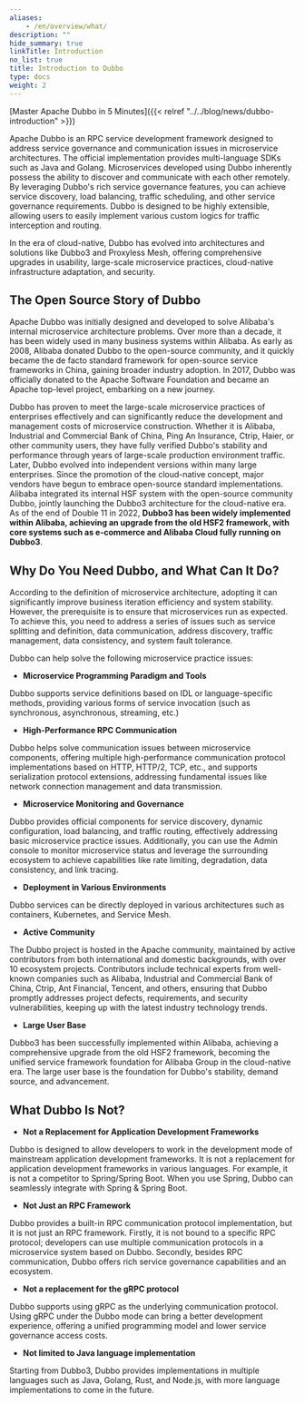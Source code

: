 ```yaml
---
aliases:
    - /en/overview/what/
description: ""
hide_summary: true
linkTitle: Introduction
no_list: true
title: Introduction to Dubbo
type: docs
weight: 2
---
```



[Master Apache Dubbo in 5 Minutes]({{< relref "../../blog/news/dubbo-introduction" >}})

Apache Dubbo is an RPC service development framework designed to address service governance and communication issues in microservice architectures. The official implementation provides multi-language SDKs such as Java and Golang. Microservices developed using Dubbo inherently possess the ability to discover and communicate with each other remotely. By leveraging Dubbo's rich service governance features, you can achieve service discovery, load balancing, traffic scheduling, and other service governance requirements. Dubbo is designed to be highly extensible, allowing users to easily implement various custom logics for traffic interception and routing.

In the era of cloud-native, Dubbo has evolved into architectures and solutions like Dubbo3 and Proxyless Mesh, offering comprehensive upgrades in usability, large-scale microservice practices, cloud-native infrastructure adaptation, and security.

## The Open Source Story of Dubbo

Apache Dubbo was initially designed and developed to solve Alibaba's internal microservice architecture problems. Over more than a decade, it has been widely used in many business systems within Alibaba. As early as 2008, Alibaba donated Dubbo to the open-source community, and it quickly became the de facto standard framework for open-source service frameworks in China, gaining broader industry adoption. In 2017, Dubbo was officially donated to the Apache Software Foundation and became an Apache top-level project, embarking on a new journey.

Dubbo has proven to meet the large-scale microservice practices of enterprises effectively and can significantly reduce the development and management costs of microservice construction. Whether it is Alibaba, Industrial and Commercial Bank of China, Ping An Insurance, Ctrip, Haier, or other community users, they have fully verified Dubbo's stability and performance through years of large-scale production environment traffic. Later, Dubbo evolved into independent versions within many large enterprises. Since the promotion of the cloud-native concept, major vendors have begun to embrace open-source standard implementations. Alibaba integrated its internal HSF system with the open-source community Dubbo, jointly launching the Dubbo3 architecture for the cloud-native era. As of the end of Double 11 in 2022, **Dubbo3 has been widely implemented within Alibaba, achieving an upgrade from the old HSF2 framework, with core systems such as e-commerce and Alibaba Cloud fully running on Dubbo3**.

## Why Do You Need Dubbo, and What Can It Do?

According to the definition of microservice architecture, adopting it can significantly improve business iteration efficiency and system stability. However, the prerequisite is to ensure that microservices run as expected. To achieve this, you need to address a series of issues such as service splitting and definition, data communication, address discovery, traffic management, data consistency, and system fault tolerance.

Dubbo can help solve the following microservice practice issues:

* **Microservice Programming Paradigm and Tools**

Dubbo supports service definitions based on IDL or language-specific methods, providing various forms of service invocation (such as synchronous, asynchronous, streaming, etc.)

* **High-Performance RPC Communication**

Dubbo helps solve communication issues between microservice components, offering multiple high-performance communication protocol implementations based on HTTP, HTTP/2, TCP, etc., and supports serialization protocol extensions, addressing fundamental issues like network connection management and data transmission.

* **Microservice Monitoring and Governance**

Dubbo provides official components for service discovery, dynamic configuration, load balancing, and traffic routing, effectively addressing basic microservice practice issues. Additionally, you can use the Admin console to monitor microservice status and leverage the surrounding ecosystem to achieve capabilities like rate limiting, degradation, data consistency, and link tracing.

* **Deployment in Various Environments**

Dubbo services can be directly deployed in various architectures such as containers, Kubernetes, and Service Mesh.

* **Active Community**

The Dubbo project is hosted in the Apache community, maintained by active contributors from both international and domestic backgrounds, with over 10 ecosystem projects. Contributors include technical experts from well-known companies such as Alibaba, Industrial and Commercial Bank of China, Ctrip, Ant Financial, Tencent, and others, ensuring that Dubbo promptly addresses project defects, requirements, and security vulnerabilities, keeping up with the latest industry technology trends.

* **Large User Base**

Dubbo3 has been successfully implemented within Alibaba, achieving a comprehensive upgrade from the old HSF2 framework, becoming the unified service framework foundation for Alibaba Group in the cloud-native era. The large user base is the foundation for Dubbo's stability, demand source, and advancement.

## What Dubbo Is Not?

* **Not a Replacement for Application Development Frameworks**

Dubbo is designed to allow developers to work in the development mode of mainstream application development frameworks. It is not a replacement for application development frameworks in various languages. For example, it is not a competitor to Spring/Spring Boot. When you use Spring, Dubbo can seamlessly integrate with Spring & Spring Boot.

* **Not Just an RPC Framework**

Dubbo provides a built-in RPC communication protocol implementation, but it is not just an RPC framework. Firstly, it is not bound to a specific RPC protocol; developers can use multiple communication protocols in a microservice system based on Dubbo. Secondly, besides RPC communication, Dubbo offers rich service governance capabilities and an ecosystem.

* **Not a replacement for the gRPC protocol**

Dubbo supports using gRPC as the underlying communication protocol. Using gRPC under the Dubbo mode can bring a better development experience, offering a unified programming model and lower service governance access costs.

* **Not limited to Java language implementation**

Starting from Dubbo3, Dubbo provides implementations in multiple languages such as Java, Golang, Rust, and Node.js, with more language implementations to come in the future.
